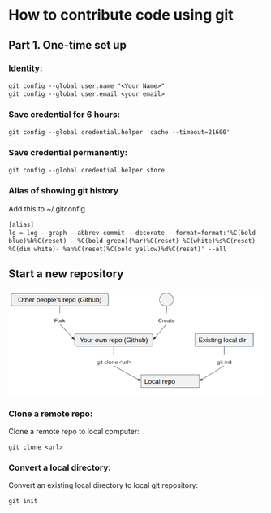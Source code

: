 # How to contribute code using git

## Part 1. One-time set up

### Identity:
```
git config --global user.name "<Your Name>"  
git config --global user.email <your email>
```

### Save credential for 6 hours:
```
git config --global credential.helper 'cache --timeout=21600'
```

### Save credential permanently:
```
git config --global credential.helper store
```

### Alias of showing git history
Add this to ~/.gitconfig

```
[alias]
lg = log --graph --abbrev-commit --decorate --format=format:'%C(bold blue)%h%C(reset) - %C(bold green)(%ar)%C(reset) %C(white)%s%C(reset) %C(dim white)- %an%C(reset)%C(bold yellow)%d%C(reset)' --all
```

## Start a new repository

![git picture](img/git.png)

### Clone a remote repo:
Clone a remote repo to local computer:
```
git clone <url>
```

### Convert a local directory:
Convert an existing local directory to local git repository:
```
git init
```